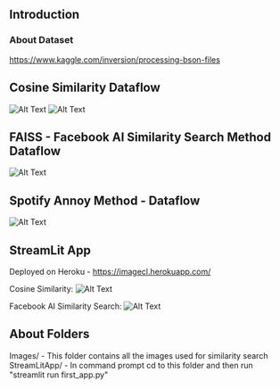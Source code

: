 ## Introduction
### About Dataset 
https://www.kaggle.com/inversion/processing-bson-files <br /> 

## Cosine Similarity Dataflow
![Alt Text](https://github.com/rhnyewale/INFO7374-Algorithmic-Digital-Marketing/blob/master/Assignment%203/Cosine_Similarity/1.jpg)
![Alt Text](https://github.com/rhnyewale/INFO7374-Algorithmic-Digital-Marketing/blob/master/Assignment%203/Cosine_Similarity/2.jpg)

## FAISS - Facebook AI Similarity Search Method Dataflow
![Alt Text](https://github.com/rhnyewale/INFO7374-Algorithmic-Digital-Marketing/blob/master/Assignment%203/Facebook_AI_Similarity_Search/Faiss_dataflow.jpg)

## Spotify Annoy Method - Dataflow
![Alt Text](https://github.com/rhnyewale/INFO7374-Algorithmic-Digital-Marketing/blob/master/Assignment%203/Spotify/Spotify_dataflow.jpg)
## StreamLit App
Deployed on Heroku - https://imagecl.herokuapp.com/

Cosine Similarity: ![Alt Text](https://github.com/rhnyewale/INFO7374-Algorithmic-Digital-Marketing/blob/master/Assignment%203/Streamlit_screenshots/1.png)

Facebook AI Similarity Search: ![Alt Text](https://github.com/rhnyewale/INFO7374-Algorithmic-Digital-Marketing/blob/master/Assignment%203/Streamlit_screenshots/2.png)

## About Folders
Images/ - This folder contains all the images used for similarity search <br/>
StreamLitApp/ - In command prompt cd to this folder and then run "streamlit run first_app.py"<br/>


